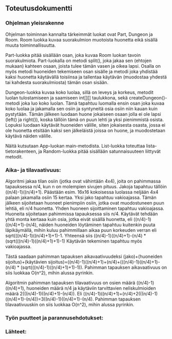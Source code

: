 ## Toteutusdokumentti

### Ohjelman yleisrakenne

Ohjelman toiminnan kannalta tärkeimmät luokat ovat Part, Dungeon ja Room. Room luokka kuvaa suorakulmion muotoista huonetta eikä sisällä muuta toiminnallisuutta.

Part-luokka pitää sisällään osan, joka kuvaa Room luokan tavoin suorakulmiota. Part-luokalla on metodi split(), joka jakaa sen (ehtojen mukaan) kahteen osaan, joista tulee tämän vasen ja oikea lapsi. Osalla on myös metodi huoneiden tekemiseen osan sisälle ja metodi joka yhdistää kaksi huonetta käytävällä toisiinsa ja tallentaa käytävän (muodostaa yhdestä tai kahdesta suorakulmiosta) tämän osan sisään.

Dungeon-luokka kuvaa koko luolaa, sillä on leveys ja korkeus, metodit luolan tulostamiseen ja saamiseen int[][] taulukkona, sekä createDungeon()-metodi joka luo koko luolan. Tämä tapahtuu luomalla ensin osan joka kuvaa koko luolaa ja jakamalla sen osiin ja syntyneitä osia osiin niin kauan kuin pystytään. Tämän jälkeen luodaan huone jokaiseen osaan jolla ei ole lapsi (left() ja right()), koska tällöin tämä on puun lehti ja yksi pienimmistä osista. Lopuksi luodaan käytävät huoneiden välille, siten jokaisesta osasta, jossa ei ole huonetta etsitään kaksi sen jälkeläistä joissa on huone, ja muodostetaan käytävä näiden välille.

Näitä kutsutaan App-luokan main-metodista. List-luokka toteuttaa lista-tietorakenteen, ja Random-luokka pitää sisällään satunnaisuuteen liittyvät metodit.


### Aika- ja tilavaativuus:

Algoritmi jakaa tilan osiin (jotka ovat vähintään 4x4), joita on pahimmassa tapauksessa n/4, kun n on molempien sivujen pituus. Jakoja tapahtuu tällöin ((n/4)-1)((n/4)+1). Päästään esim. 16x16 kokoisessa luolassa neljään 4x4 palaan jakamalla osiin 15 kertaa. Yksi jako tapahtuu vakioajassa. Tämän jälkeen sijoitetaan huoneet pienimpiin osiin, jotka ovat muodostuneen puun lehtiä, eli n/4 huonetta. Yhden huoneen sijoittaminen tapahtuu vakioajassa. Huoneita sijoitetaan pahimmissa tapauksessa siis n/4. Käytävät tehdään yhtä monta kertaaa kuin osia, jotka eivät sisällä huonetta, eli ((n/4)-1)((n/4)+1)-(n/4), näiden huoneiden löytäminen tapahtuu kuitenkin puuta läpikäymällä, mihin kuluu pahimmillaan aikaa puun korkeuden verran eli sqrt(((n/4)-1)((n/4)+1)+1)-1. Yhteensä siis ((n/4)-1)((n/4)+1)-(n/4) * (sqrt(((n/4)-1)((n/4)+1)+1)-1) Käytävän tekeminen tapahtuu myös vakioajassa.

Tästä saadaan pahimman tapauksen aikavaativuudeksi (jako)+(huoneiden sijoitus)+(käytävien sijoitus)=((n/4)-1)((n/4)+1)+(n/4)+(((n/4)-1)((n/4)+1)-(n/4) * (sqrt(((n/4)-1)((n/4)+1)+1)-1)). Pahimman tapauksen aikavaativuus on siis luokkaa O(n^2), mihin alussa pyrinkin.

Algoritmin pahimman tapauksen tilavaativuus on osien määrä ((n/4)-1)((n/4)+1), huoneiden määrä n/4 ja käytäviin tarvittavien neliskulmioiden määrä 2(((n/4)-1)((n/4)+1)-(n/4)). Eli ((n/4)-1)((n/4)+1)+(n/4)+2(((n/4)-1)((n/4)+1)-(n/4))=3((n/4)-1)((n/4)+1)-(n/4). Pahimman tapauksen tilavaativuuskin on siis luokkaa O(n^2), mihin alussa pyrinkin.


### Työn puutteet ja parannusehdotukset:


### Lähteet:
